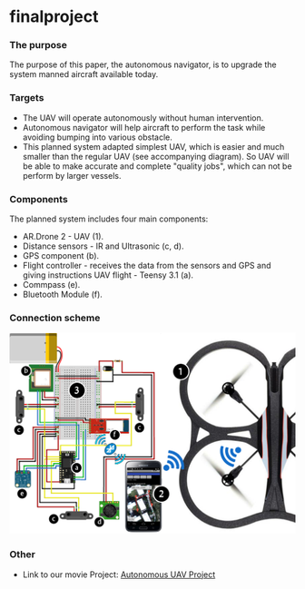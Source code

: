 # finalproject

### The purpose 

The purpose of this paper, the autonomous navigator, is to upgrade the system manned aircraft available today.

### Targets

-	The UAV will operate autonomously without human intervention.
-	Autonomous navigator will help aircraft to perform the task while avoiding bumping into various obstacle.
-	This planned system adapted simplest UAV, which is easier and much smaller than the regular UAV (see accompanying diagram). So UAV will be able to make accurate and complete "quality jobs", which can not be perform by larger vessels.

### Components

The planned system includes four main components:
-	AR.Drone 2 - UAV (1).
-	Distance sensors - IR and Ultrasonic (c, d).
-	GPS component (b).
-	Flight controller - receives the data from the sensors and GPS and giving instructions UAV flight - Teensy 3.1 (a).
-	Commpass (e).
-	Bluetooth Module (f).

### Connection scheme

<img src="Sefer/map.png" alt="connection Scheme">

### Other

-	Link to our movie Project: [Autonomous UAV Project](https://www.youtube.com/watch?v=XlXc1ci40Bg)